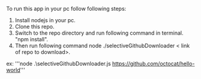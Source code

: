 To run this app in your pc follow following steps:

1. Install nodejs in your pc.
2. Clone this repo.
3. Switch to the repo directory and run following command in terminal. "npm install".
4. Then run following command node ./selectiveGithubDownloader < link of repo to download>.

ex: '''node .\selectiveGithubDownloader.js https://github.com/octocat/hello-world'''
